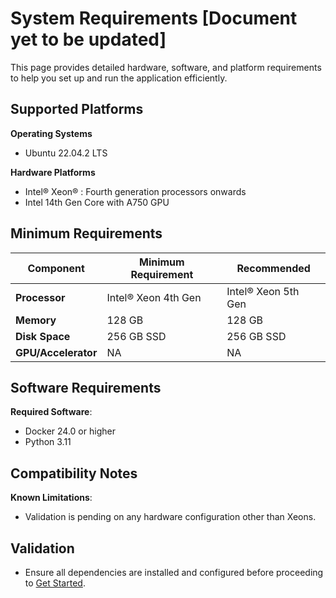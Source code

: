 # System Requirements [Document yet to be updated]
This page provides detailed hardware, software, and platform requirements to help you set up and run the application efficiently.


## Supported Platforms

**Operating Systems**
- Ubuntu 22.04.2 LTS

**Hardware Platforms**
- Intel® Xeon® : Fourth generation processors onwards
- Intel 14th Gen Core with A750 GPU


## Minimum Requirements


| **Component**      | **Minimum Requirement**   | **Recommended**         |
|---------------------|---------------------------|--------------------------|
| **Processor**       | Intel® Xeon 4th Gen    | Intel® Xeon 5th Gen     |
| **Memory**          | 128 GB                     | 128 GB                   |
| **Disk Space**      | 256 GB SSD               | 256 GB SSD              |
| **GPU/Accelerator** | NA           | NA    |


## Software Requirements

**Required Software**:
- Docker 24.0 or higher
- Python 3.11


## Compatibility Notes

**Known Limitations**:
- Validation is pending on any hardware configuration other than Xeons.


## Validation
- Ensure all dependencies are installed and configured before proceeding to [Get Started](./get-started.md).